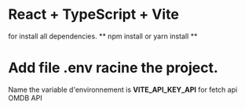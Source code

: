 # React + TypeScript + Vite

for install all dependencies. ** npm install or yarn install **

# Add file .env racine the project.

Name the variable d'environnement is **VITE_API_KEY_API** for fetch api OMDB API
